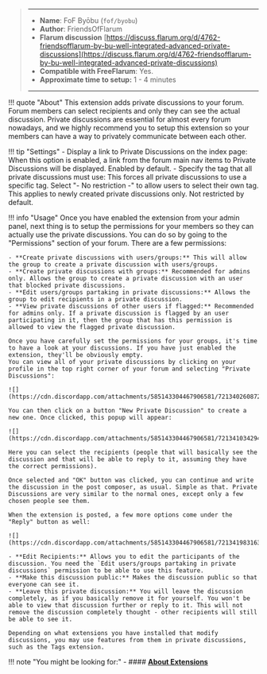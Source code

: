 > ---
> - **Name**: FoF Byōbu (`fof/byobu`)
> - **Author**: FriendsOfFlarum
> - **Flarum discussion** [https://discuss.flarum.org/d/4762-friendsofflarum-by-bu-well-integrated-advanced-private-discussions](https://discuss.flarum.org/d/4762-friendsofflarum-by-bu-well-integrated-advanced-private-discussions)
> - **Compatible with FreeFlarum**: Yes.
> - **Approximate time to setup:** 1 - 4 minutes
>
> ---

!!! quote "About"
    This extension adds private discussions to your forum. Forum members can select recipients and only they can see the actual discussion.
    Private discussions are essential for almost every forum nowadays, and we highly recommend you to setup this extension so your members can have a way to privately communicate between each other.
    
!!! tip "Settings"
    - Display a link to Private Discussions on the index page: When this option is enabled, a link from the forum main nav items to Private Discussions will be displayed. Enabled by default.
    - Specify the tag that all private discussions must use: This forces all private discussions to use a specific tag. Select "- No restriction -" to allow users to select their own tag. This applies to newly created private discussions only. Not restricted by default.
    
!!! info "Usage"
    Once you have enabled the extension from your admin panel, next thing is to setup the permissions for your members so they can actually use
    the private discussions. You can do so by going to the "Permissions" section of your forum. There are a few permissions:
    
    - **Create private discussions with users/groups:** This will allow the group to create a private discussion with users/groups.
    - **Create private discussions with groups:** Recommended for admins only. Allows the group to create a private discussion with an user that blocked private discussions.
    - **Edit users/groups partaking in private discussions:** Allows the group to edit recipients in a private discussion.
    - **View private discussions of other users if flagged:** Recommended for admins only. If a private discussion is flagged by an user participating in it, then the group that has this permission is allowed to view the flagged private discussion.
    
    Once you have carefully set the permissions for your groups, it's time to have a look at your discussions. If you have just enabled the extension, they'll be obviously empty.
    You can view all of your private discussions by clicking on your profile in the top right corner of your forum and selecting "Private Discussions":
    
    ![](https://cdn.discordapp.com/attachments/585143304467906581/721340260872749196/unknown.png)
    
    You can then click on a button "New Private Discussion" to create a new one. Once clicked, this popup will appear:
    
    ![](https://cdn.discordapp.com/attachments/585143304467906581/721341034294018048/unknown.png)
    
    Here you can select the recipients (people that will basically see the discussion and that will be able to reply to it, assuming they have the correct permissions).
    
    Once selected and "OK" button was clicked, you can continue and write the discussion in the post composer, as usual. Simple as that. Private Discussions are very similar to the normal ones, except only a few
    chosen people see them.
    
    When the extension is posted, a few more options come under the "Reply" button as well:
    
    ![](https://cdn.discordapp.com/attachments/585143304467906581/721341983163023391/unknown.png)
    
    - **Edit Recipients:** Allows you to edit the participants of the discussion. You need the `Edit users/groups partaking in private discussions` permission to be able to use this feature.
    - **Make this discussion public:** Makes the discussion public so that everyone can see it.
    - **Leave this private discussion:** You will leave the discussion completely, as if you basically remove it for yourself. You won't be able to view that discussion further or reply to it. This will not remove the discussion completely thought - other recipients will still be able to see it.
    
    Depending on what extensions you have installed that modify discussions, you may use features from them in private discussions, such as the Tags extension.
    
!!! note "You might be looking for:"
    - #### **[About Extensions](/docs/how-to/extensions/about-extensions/)**
